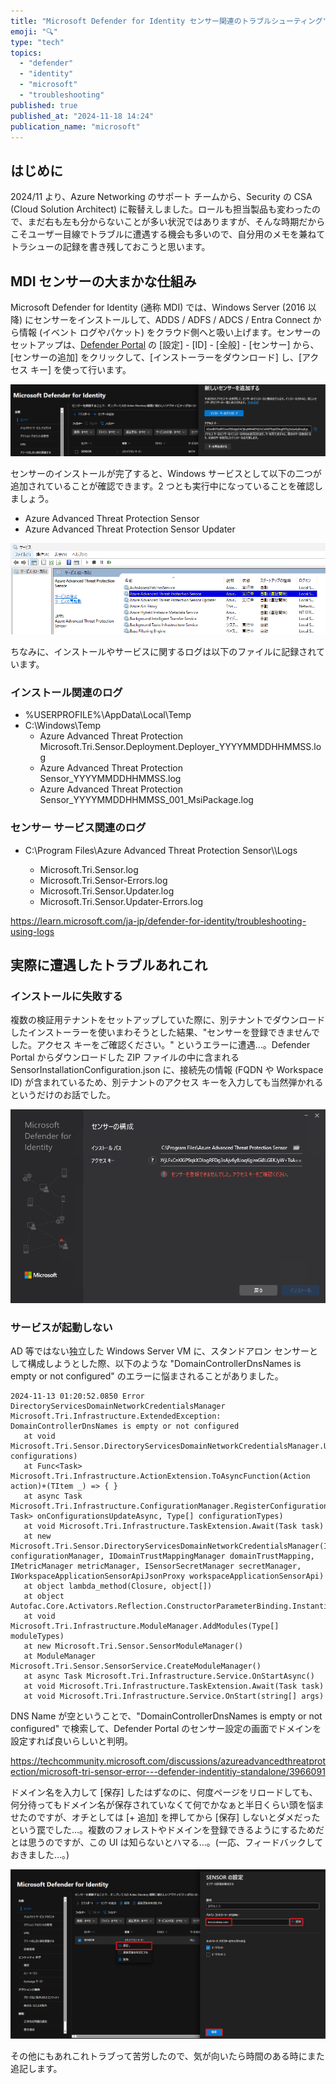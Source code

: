 ```yaml
---
title: "Microsoft Defender for Identity センサー関連のトラブルシューティング"
emoji: "🔍"
type: "tech"
topics:
  - "defender"
  - "identity"
  - "microsoft"
  - "troubleshooting"
published: true
published_at: "2024-11-18 14:24"
publication_name: "microsoft"
---
```


## はじめに
2024/11 より、Azure Networking のサポート チームから、Security の CSA (Cloud Solution Architect) に鞍替えしました。ロールも担当製品も変わったので、まだ右も左も分からないことが多い状況ではありますが、そんな時期だからこそユーザー目線でトラブルに遭遇する機会も多いので、自分用のメモを兼ねてトラシューの記録を書き残しておこうと思います。

## MDI センサーの大まかな仕組み
Microsoft Defender for Identity (通称 MDI) では、Windows Server (2016 以降) にセンサーをインストールして、ADDS / ADFS / ADCS / Entra Connect から情報 (イベント ログやパケット) をクラウド側へと吸い上げます。センサーのセットアップは、[Defender Portal](https://security.microsoft.com/) の [設定] - [ID] - [全般] - [センサー] から、[センサーの追加] をクリックして、[インストーラーをダウンロード] し、[アクセス キー] を使って行います。

![alt text](/images/defender-for-identity-sensor-troubleshooting/1.png)

センサーのインストールが完了すると、Windows サービスとして以下の二つが追加されていることが確認できます。2 つとも実行中になっていることを確認しましょう。

- Azure Advanced Threat Protection Sensor
- Azure Advanced Threat Protection Sensor Updater

![alt text](/images/defender-for-identity-sensor-troubleshooting/2.png)

ちなみに、インストールやサービスに関するログは以下のファイルに記録されています。

### インストール関連のログ
- %USERPROFILE%\AppData\Local\Temp
- C:\Windows\Temp
  - Azure Advanced Threat Protection Microsoft.Tri.Sensor.Deployment.Deployer_YYYYMMDDHHMMSS.log
  - Azure Advanced Threat Protection Sensor_YYYYMMDDHHMMSS.log
  - Azure Advanced Threat Protection Sensor_YYYYMMDDHHMMSS_001_MsiPackage.log

### センサー サービス関連のログ
- C:\Program Files\Azure Advanced Threat Protection Sensor\\<version number>\Logs
  - Microsoft.Tri.Sensor.log
  - Microsoft.Tri.Sensor-Errors.log
  - Microsoft.Tri.Sensor.Updater.log
  - Microsoft.Tri.Sensor.Updater-Errors.log

https://learn.microsoft.com/ja-jp/defender-for-identity/troubleshooting-using-logs

## 実際に遭遇したトラブルあれこれ

### インストールに失敗する

複数の検証用テナントをセットアップしていた際に、別テナントでダウンロードしたインストーラーを使いまわそうとした結果、"センサーを登録できませんでした。アクセス キーをご確認ください。" というエラーに遭遇…。Defender Portal からダウンロードした ZIP ファイルの中に含まれる SensorInstallationConfiguration.json に、接続先の情報 (FQDN や Workspace ID) が含まれているため、別テナントのアクセス キーを入力しても当然弾かれるというだけのお話でした。

![alt text](/images/defender-for-identity-sensor-troubleshooting/3.png)

### サービスが起動しない

AD 等ではない独立した Windows Server VM に、スタンドアロン センサーとして構成しようとした際、以下のような "DomainControllerDnsNames is empty or not configured" のエラーに悩まされることがありました。

```txt:Microsoft.Tri.Sensor-Errors.log
2024-11-13 01:20:52.0850 Error DirectoryServicesDomainNetworkCredentialsManager Microsoft.Tri.Infrastructure.ExtendedException: DomainControllerDnsNames is empty or not configured
   at void Microsoft.Tri.Sensor.DirectoryServicesDomainNetworkCredentialsManager.UpdateConfigurations(ConfigurationCollection configurations)
   at Func<Task> Microsoft.Tri.Infrastructure.ActionExtension.ToAsyncFunction(Action action)+(TItem _) => { }
   at async Task Microsoft.Tri.Infrastructure.ConfigurationManager.RegisterConfigurationAsync(Func<ConfigurationCollection, Task> onConfigurationsUpdateAsync, Type[] configurationTypes)
   at void Microsoft.Tri.Infrastructure.TaskExtension.Await(Task task)
   at new Microsoft.Tri.Sensor.DirectoryServicesDomainNetworkCredentialsManager(IConfigurationManager configurationManager, IDomainTrustMappingManager domainTrustMapping, IMetricManager metricManager, ISensorSecretManager secretManager, IWorkspaceApplicationSensorApiJsonProxy workspaceApplicationSensorApi)
   at object lambda_method(Closure, object[])
   at object Autofac.Core.Activators.Reflection.ConstructorParameterBinding.Instantiate()
   at void Microsoft.Tri.Infrastructure.ModuleManager.AddModules(Type[] moduleTypes)
   at new Microsoft.Tri.Sensor.SensorModuleManager()
   at ModuleManager Microsoft.Tri.Sensor.SensorService.CreateModuleManager()
   at async Task Microsoft.Tri.Infrastructure.Service.OnStartAsync()
   at void Microsoft.Tri.Infrastructure.TaskExtension.Await(Task task)
   at void Microsoft.Tri.Infrastructure.Service.OnStart(string[] args)
```

DNS Name が空ということで、"DomainControllerDnsNames is empty or not configured" で検索して、Defender Portal のセンサー設定の画面でドメインを設定すれば良いらしいと判明。

https://techcommunity.microsoft.com/discussions/azureadvancedthreatprotection/microsoft-tri-sensor-error---defender-indentitiy-standalone/3966091

ドメイン名を入力して [保存] したはずなのに、何度ページをリロードしても、何分待ってもドメイン名が保存されていなくて何でかなぁと半日くらい頭を悩ませたのですが、オチとしては [+ 追加] を押してから [保存] しないとダメだったという罠でした…。複数のフォレストやドメインを登録できるようにするためだとは思うのですが、この UI は知らないとハマる…。(一応、フィードバックしておきました…。)

![alt text](/images/defender-for-identity-sensor-troubleshooting/4.png)


その他にもあれこれトラブって苦労したので、気が向いたら時間のある時にまた追記します。